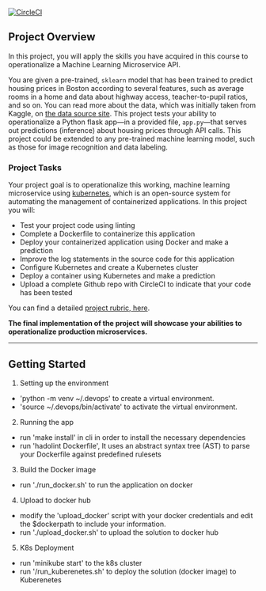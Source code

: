 [![CircleCI](https://circleci.com/gh/Elkharbash/housing_prediction-ML.svg?style=svg)](https://app.circleci.com/pipelines/github/Elkharbash/housing_prediction-ML)

## Project Overview

In this project, you will apply the skills you have acquired in this course to operationalize a Machine Learning Microservice API. 

You are given a pre-trained, `sklearn` model that has been trained to predict housing prices in Boston according to several features, such as average rooms in a home and data about highway access, teacher-to-pupil ratios, and so on. You can read more about the data, which was initially taken from Kaggle, on [the data source site](https://www.kaggle.com/c/boston-housing). This project tests your ability to operationalize a Python flask app—in a provided file, `app.py`—that serves out predictions (inference) about housing prices through API calls. This project could be extended to any pre-trained machine learning model, such as those for image recognition and data labeling.

### Project Tasks

Your project goal is to operationalize this working, machine learning microservice using [kubernetes](https://kubernetes.io/), which is an open-source system for automating the management of containerized applications. In this project you will:
* Test your project code using linting
* Complete a Dockerfile to containerize this application
* Deploy your containerized application using Docker and make a prediction
* Improve the log statements in the source code for this application
* Configure Kubernetes and create a Kubernetes cluster
* Deploy a container using Kubernetes and make a prediction
* Upload a complete Github repo with CircleCI to indicate that your code has been tested

You can find a detailed [project rubric, here](https://review.udacity.com/#!/rubrics/2576/view).

**The final implementation of the project will showcase your abilities to operationalize production microservices.**

---
## Getting Started
1. Setting up the environment
 - 'python -m venv ~/.devops' to create a virtual environment.
 - 'source ~/.devops/bin/activate' to activate the virtual environment.

2. Running the app
 - run 'make install' in cli in order to install the necessary dependencies
 - run 'hadolint Dockerfile', It uses an abstract syntax tree (AST) to parse your Dockerfile against predefined rulesets

3. Build the Docker image
 - run './run_docker.sh' to run the application on docker

4. Upload to docker hub
 - modify the 'upload_docker' script with your docker credentials and edit the $dockerpath to include your information.
 - run './upload_docker.sh' to upload the solution to docker hub

5. K8s Deployment
 - run 'minikube start' to the k8s cluster
 - run '/run_kuberenetes.sh' to deploy the solution (docker image) to Kuberenetes

